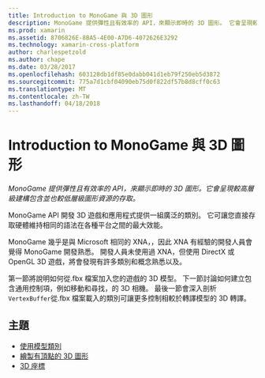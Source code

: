 ```yaml
---
title: Introduction to MonoGame 與 3D 圖形
description: MonoGame 提供彈性且有效率的 API，來顯示即時的 3D 圖形。 它會呈現較高層級建構包含並也較低層級圖形資源的存取。
ms.prod: xamarin
ms.assetid: 8706826E-8BA5-4E00-A7D6-4072626E3292
ms.technology: xamarin-cross-platform
author: charlespetzold
ms.author: chape
ms.date: 03/28/2017
ms.openlocfilehash: 603128db1df85e0dabb041d1eb79f250eb5d3872
ms.sourcegitcommit: 775a7d1cbf04090eb75d0f822df57b8d8cff0c63
ms.translationtype: MT
ms.contentlocale: zh-TW
ms.lasthandoff: 04/18/2018
---
```

# <a name="introduction-to-3d-graphics-with-monogame"></a>Introduction to MonoGame 與 3D 圖形

_MonoGame 提供彈性且有效率的 API，來顯示即時的 3D 圖形。它會呈現較高層級建構包含並也較低層級圖形資源的存取。_

MonoGame API 開發 3D 遊戲和應用程式提供一組廣泛的類別。 它可讓您直接存取硬體維持相同的語法在各種平台之間的最大效能。

MonoGame 幾乎是與 Microsoft 相同的 XNA，，因此 XNA 有經驗的開發人員會覺得 MonoGame 開發熟悉。 開發人員未使用過 XNA，但使用 DirectX 或 OpenGL 3D 遊戲，將會發現有許多類別和概念熟悉以及。

第一節將說明如何從.fbx 檔案加入您的遊戲的 3D 模型。 下一節討論如何建立包含通用控制項，例如移動和尋找，的 3D 相機。 最後一節會深入剖析`VertexBuffer`從.fbx 檔案載入的類別可讓更多控制相較於轉譯模型的 3D 轉譯。


## <a name="topics"></a>主題

- [使用模型類別](~/graphics-games/monogame/3d/part1.md)
- [繪製有頂點的 3D 圖形](~/graphics-games/monogame/3d/part2.md)
- [3D 座標](~/graphics-games/monogame/3d/part3.md)